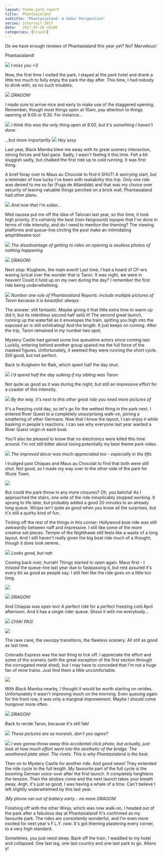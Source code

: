 ```yaml
---
layout: theme_park_report
title:  Phantasialand
subtitle: "Phantasialand: A Sober Perspective"
series: interrail-2017
date:   2017-07-10 +0100
categories: [travel]
---
```


Do we have enough reviews of Phantasialand this year yet? No? Marvelous!

Phantasialand!

![](http://i.imgur.com/yjXKhyI.jpg)
*I miss you <3*

Now, the first time I visited the park, I stayed at the park hotel and drank a little too much to fully enjoy the park the day after. This time, I had nobody to drink with, so no such troubles.

![](http://i.imgur.com/ATN0YSU.jpg)
*DRAGON!*

I made sure to arrive nice and early to make use of the staggered opening. Remember, though most things open at 10am, pay attention to things opening at 9.00 or 9.30. For instance...

![](http://i.imgur.com/2H7P4XS.jpg)
*I think this was the only thing open at 9.00, but it's something I haven't done.*

...but more importantly
![](http://i.imgur.com/cUd3nol.jpg)
*Hey sexy*

Last year, Black Mamba blew me away with its great scenery interaction, strong forces and fast pace. Sadly, I wasn't feeling it this time. Felt a bit sluggish sadly, but chalked the first ride up to cold running. It was first thing.

A brief foray over to Maus au Chocolat to find it SHUT! A worrying start, but a reminder of how lucky I've been with realiability this trip. Only one ride was denied to me so far (Fuga de Atlandide) and that was my choice over security of leaving valuable things perched on a brick wall. Phantasialand had other plans.

![](http://i.imgur.com/1ri9jPP.jpg)
*And now that I'm sober...*

Mild nausea put me off the idea of Talocan last year, so this time, it took high priority. It's certainly the best (non-fairground) topspin that I've done in terms of ride intensity, and do I need to mention the theming? The viewing platforms and queue-line circling the pool make an intimidating amphitheatre too!

![](http://i.imgur.com/8DgmhOz.jpg)
*The disadvantage of getting to rides on opening is soulless photos of nothing happening*

![](http://i.imgur.com/VY2HmxD.jpg)
*DRAGON!*

Next stop: Klugheim, the main event! Last time, I had a hoard of CF-ers waxing lyrical over the wonder that is Taron. It was night, we were in heaven! Could it hold up on my own during the day? I remember the first ride being underwhelming.

![](http://i.imgur.com/Oean366.jpg)
*Number one rule of Phantasialand Reports: include multiple pictures of Taron because it is beautiful: always*

The answer: still fantastic. Maybe giving it that little extra time to warm up did it, but its relentless second half sells it! The second great launch, running up the waterfall as it envelopes the train, spitting you high into the exposed air is still exhilirating! And the length. It just keeps on coming. After the trip, Taron remained in my number two spot.

Mystery Castle had gained some live queueline actors since coming last. Luckily, entering behind another group spared me the full force of the masked figures. Unfortunately, it seemed they were running the short cycle. Still good, but not perfect.

Back to Kulgheim for Raik, which spent half the day shut.

![](http://i.imgur.com/4zaQN81.jpg)
*I'd spend half the day sulking if my sibling was Taron*

Not quite as good as it was during the night, but still an impressive effort for a coaster of this intensity.

![](http://i.imgur.com/MoYvBQ1.jpg)
*By the way, it's next to this other great ride you need more pictures of*

It's a freezing cold day, so let's go for the wettest thing in the park next. I entered River Quest to a completely unsurprising walk-on, joining a smattering of other Germans. Now that I know the layout, I can enjoy it while basking in people's reactions. I can see why everyone last year wanted a River Quest virgin in each boat.

You'll also be pleased to know that no electronics were killed this time around. I'm not still bitter about losing potentially my best theme park video.

![](http://i.imgur.com/6tGlP3u.jpg)
*The improved decor was much appreciated too - especially in the lifts*

I trudged past Chiapas and Maus au Chocolat to find that both were still shut. Not good, so I made my way over to the other side of the park for Wuze Town.

![](http://i.imgur.com/ffDqyyp.jpg)

But could the park throw in any more closures? Oh, you betcha! As I approached the stairs, one side of the ride inexplicably stopped working. It sprung to life later, but probably added a good 20 minutes to an already long queue. Winjas isn't quite as good when you know all the surprises, but it's still a quirky kind of fun.

Ticking off the rest of the things in this corner: Hollywood boat ride was still awkwardly between naff and impressive. I still like some of the more creative set pieces. Temple of the Nighthawk still feels like a waste of a long layout. And I still haven't really given the big boat ride much of a thought, though it does look serene.

![](http://i.imgur.com/Qe0mdpc.jpg)
*Looks good, but nah*

Coming back over, hurrah! Things started to open again. Maus first - I missed the queue-line last year due to fastpassing it, but rest assured it's every bit as good as people say. I still feel like the ride goes on a little too long.

![](http://i.imgur.com/ZlWySd0.jpg)

![](http://i.imgur.com/I7b8EvH.jpg)
*DRAGON!*

And Chiapas was open too! A perfect ride for a perfect freezing cold April afternoon. And it has a single rider queue. Shout it with me everybody...

![](http://i.imgur.com/lyxrcSm.jpg)
*CHIA! PAS!*

![](http://i.imgur.com/tU0bdbx.jpg)

The rave cave, the swoopy transitions, the flawless scenery. All still as good as last time.

Colorado Express was the last thing to tick off. I appreciate the effort and some of the scenery (with the great exception of the first section through the corrugated metal shed), but I may have to conceded that I'm not a huge fan of mine trains. Just find them a little uncomfortable.

![](http://i.imgur.com/ZOQe4qOg.jpg)

With Black Mamba nearby, I thought it would be worth starting on rerides. Unfortunately it wasn't improving much on the morning. Even queuing again for the front row, it was only a marginal improvement. Maybe I should come hungover more often.

![](http://i.imgur.com/sVw4w7T.jpg)
*DRAGON!*

Back to reride Taron, because it's still fab!

![](http://i.imgur.com/1XhsvS1.jpg)
*These pictures are so moreish, don't you agree?*

![](http://i.imgur.com/v92FhbA.jpg)
*I was gonna throw away this accidental click photo, but actually, just look at how much effort went into the aesthetic of the bridge. The weathered plate steel. The rivets. This is why Phantasialand is the best.*

Then on to Mystery Castle for another ride. And good news! They extended the ride cycle to the full length. My favourite part of the full cycle is the booming German voice-over after the first launch. It completely heightens the tension. Then the strobes come and the next launch takes your breath away. Argh, it's just so good, I was having a whale of a time. Can't believe I left slightly underwhelmed by this last year.

*]My phone ran out of battery early... no more DRAGON!*

Finishing off with the other Winja, which was now walk-on, I headed out of the park after a fabulous day at Phantasialand! It's confirmed as my favourite park. The rides are consistently wonderful, and I'm even more excited for next year's F.L.Y. now. It's got theming plastering every corner, to a very high standard.

Sometimes, you just need sleep. Back off the train, I waddled to my hotel and collapsed. One last leg, one last country and one last park to go. Allons y!
